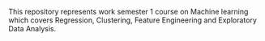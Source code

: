 This repository represents work semester 1 course on Machine learning which covers Regression, Clustering, Feature Engineering and Exploratory Data Analysis.
